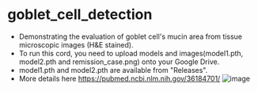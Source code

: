 # goblet_cell_detection
- Demonstrating the evaluation of goblet cell's mucin area from tissue microscopic images (H&E stained).
- To run this cord, you need to upload models and images(model1.pth, model2.pth and remission_case.png) onto your Google Drive.
- model1.pth and model2.pth are available from "Releases".
- More details here https://pubmed.ncbi.nlm.nih.gov/36184701/
![image](https://user-images.githubusercontent.com/84660708/153540792-33db0de4-8f18-47db-8041-f5a5ac02fb51.png)


